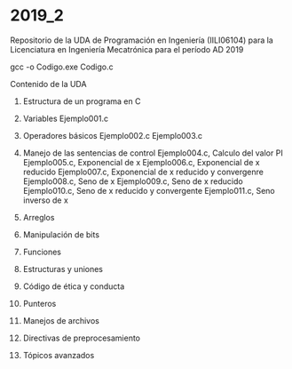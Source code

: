 # 2019_2
Repositorio de la UDA de Programación en Ingeniería (IILI06104) para la Licenciatura en Ingeniería Mecatrónica para el período AD 2019

gcc -o Codigo.exe Codigo.c

Contenido de la UDA

1. Estructura de un programa en C

2. Variables
	Ejemplo001.c
	
3. Operadores básicos
	Ejemplo002.c
	Ejemplo003.c
	
4. Manejo de las sentencias de control
	Ejemplo004.c, Calculo del valor PI
	Ejemplo005.c, Exponencial de x
	Ejemplo006.c, Exponencial de x reducido
	Ejemplo007.c, Exponencial de x reducido y convergenre
	Ejemplo008.c, Seno de x
	Ejemplo009.c, Seno de x reducido
	Ejemplo010.c, Seno de x reducido y convergente
	Ejemplo011.c, Seno inverso de x

5. Arreglos
6. Manipulación de bits
7. Funciones
8. Estructuras y uniones
9. Código de ética y conducta
10. Punteros
11. Manejos de archivos
12. Directivas de preprocesamiento
13. Tópicos avanzados

